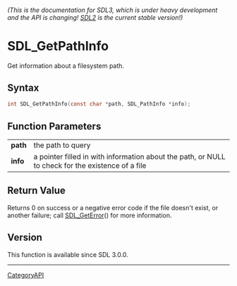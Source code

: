 ###### (This is the documentation for SDL3, which is under heavy development and the API is changing! [SDL2](https://wiki.libsdl.org/SDL2/) is the current stable version!)
# SDL_GetPathInfo

Get information about a filesystem path.

## Syntax

```c
int SDL_GetPathInfo(const char *path, SDL_PathInfo *info);

```

## Function Parameters

|              |                                                                                                   |
| ------------ | ------------------------------------------------------------------------------------------------- |
| **path**     | the path to query                                                                                 |
| **info**     | a pointer filled in with information about the path, or NULL to check for the existence of a file |

## Return Value

Returns 0 on success or a negative error code if the file doesn't exist, or
another failure; call [SDL_GetError](SDL_GetError)() for more information.

## Version

This function is available since SDL 3.0.0.

----
[CategoryAPI](CategoryAPI)

